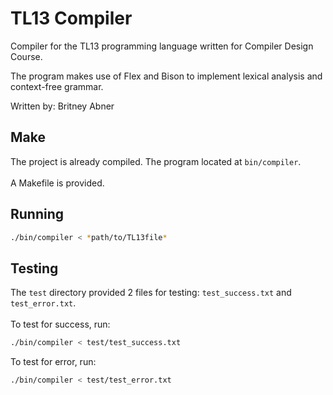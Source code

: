 # TL13 Compiler
Compiler for the TL13 programming language written for Compiler Design Course.

The program makes use of Flex and Bison to implement lexical analysis and 
context-free grammar.

Written by: Britney Abner

## Make
The project is already compiled. The program located at ```bin/compiler```.  
<br/>
A Makefile is provided.

## Running
```bash
./bin/compiler < *path/to/TL13file*
```

## Testing
The ```test``` directory provided 2 files for testing: ```test_success.txt```
and ```test_error.txt```.  
<br/>
To test for success, run:  
``` bash
./bin/compiler < test/test_success.txt
```
To test for error, run:  
``` bash
./bin/compiler < test/test_error.txt
```
